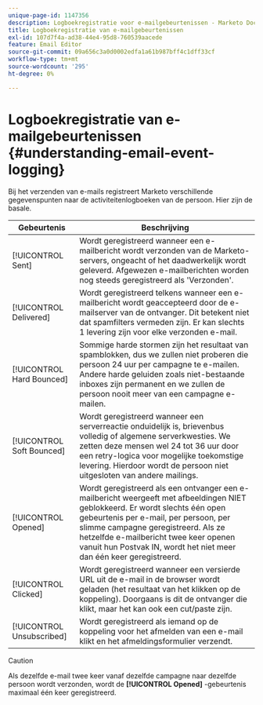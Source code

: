 ```yaml
---
unique-page-id: 1147356
description: Logboekregistratie voor e-mailgebeurtenissen - Marketo Docs - Productdocumentatie
title: Logboekregistratie van e-mailgebeurtenissen
exl-id: 107d7f4a-ad38-44e4-95d8-760539aacede
feature: Email Editor
source-git-commit: 09a656c3a0d0002edfa1a61b987bff4c1dff33cf
workflow-type: tm+mt
source-wordcount: '295'
ht-degree: 0%

---
```


# Logboekregistratie van e-mailgebeurtenissen {#understanding-email-event-logging}

Bij het verzenden van e-mails registreert Marketo verschillende gegevenspunten naar de activiteitenlogboeken van de persoon. Hier zijn de basale.

| Gebeurtenis | Beschrijving |
|---|---|
| [!UICONTROL Sent] | Wordt geregistreerd wanneer een e-mailbericht wordt verzonden van de Marketo-servers, ongeacht of het daadwerkelijk wordt geleverd. Afgewezen e-mailberichten worden nog steeds geregistreerd als &#39;Verzonden&#39;. |
| [!UICONTROL Delivered] | Wordt geregistreerd telkens wanneer een e-mailbericht wordt geaccepteerd door de e-mailserver van de ontvanger. Dit betekent niet dat spamfilters vermeden zijn. Er kan slechts 1 levering zijn voor elke verzonden e-mail. |
| [!UICONTROL Hard Bounced] | Sommige harde stormen zijn het resultaat van spamblokken, dus we zullen niet proberen die persoon 24 uur per campagne te e-mailen. Andere harde geluiden zoals niet-bestaande inboxes zijn permanent en we zullen de persoon nooit meer van een campagne e-mailen. |
| [!UICONTROL Soft Bounced] | Wordt geregistreerd wanneer een serverreactie onduidelijk is, brievenbus volledig of algemene serverkwesties. We zetten deze mensen wel 24 tot 36 uur door een retry-logica voor mogelijke toekomstige levering. Hierdoor wordt de persoon niet uitgesloten van andere mailings. |
| [!UICONTROL Opened] | Wordt geregistreerd als een ontvanger een e-mailbericht weergeeft met afbeeldingen NIET geblokkeerd. Er wordt slechts één open gebeurtenis per e-mail, per persoon, per slimme campagne geregistreerd. Als ze hetzelfde e-mailbericht twee keer openen vanuit hun Postvak IN, wordt het niet meer dan één keer geregistreerd. |
| [!UICONTROL Clicked] | Wordt geregistreerd wanneer een versierde URL uit de e-mail in de browser wordt geladen (het resultaat van het klikken op de koppeling). Doorgaans is dit de ontvanger die klikt, maar het kan ook een cut/paste zijn. |
| [!UICONTROL Unsubscribed] | Wordt geregistreerd als iemand op de koppeling voor het afmelden van een e-mail klikt en het afmeldingsformulier verzendt. |

>[!CAUTION]
>
>Als dezelfde e-mail twee keer vanaf dezelfde campagne naar dezelfde persoon wordt verzonden, wordt de **[!UICONTROL Opened]** -gebeurtenis maximaal één keer geregistreerd.
